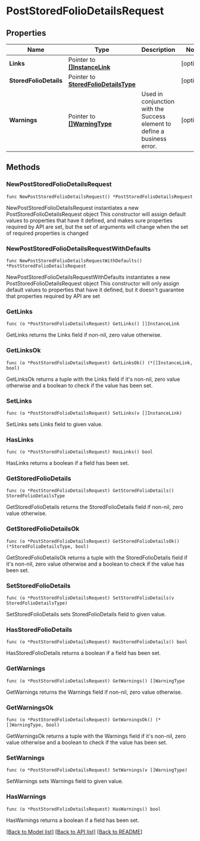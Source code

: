 # PostStoredFolioDetailsRequest

## Properties

Name | Type | Description | Notes
------------ | ------------- | ------------- | -------------
**Links** | Pointer to [**[]InstanceLink**](InstanceLink.md) |  | [optional] 
**StoredFolioDetails** | Pointer to [**StoredFolioDetailsType**](StoredFolioDetailsType.md) |  | [optional] 
**Warnings** | Pointer to [**[]WarningType**](WarningType.md) | Used in conjunction with the Success element to define a business error. | [optional] 

## Methods

### NewPostStoredFolioDetailsRequest

`func NewPostStoredFolioDetailsRequest() *PostStoredFolioDetailsRequest`

NewPostStoredFolioDetailsRequest instantiates a new PostStoredFolioDetailsRequest object
This constructor will assign default values to properties that have it defined,
and makes sure properties required by API are set, but the set of arguments
will change when the set of required properties is changed

### NewPostStoredFolioDetailsRequestWithDefaults

`func NewPostStoredFolioDetailsRequestWithDefaults() *PostStoredFolioDetailsRequest`

NewPostStoredFolioDetailsRequestWithDefaults instantiates a new PostStoredFolioDetailsRequest object
This constructor will only assign default values to properties that have it defined,
but it doesn't guarantee that properties required by API are set

### GetLinks

`func (o *PostStoredFolioDetailsRequest) GetLinks() []InstanceLink`

GetLinks returns the Links field if non-nil, zero value otherwise.

### GetLinksOk

`func (o *PostStoredFolioDetailsRequest) GetLinksOk() (*[]InstanceLink, bool)`

GetLinksOk returns a tuple with the Links field if it's non-nil, zero value otherwise
and a boolean to check if the value has been set.

### SetLinks

`func (o *PostStoredFolioDetailsRequest) SetLinks(v []InstanceLink)`

SetLinks sets Links field to given value.

### HasLinks

`func (o *PostStoredFolioDetailsRequest) HasLinks() bool`

HasLinks returns a boolean if a field has been set.

### GetStoredFolioDetails

`func (o *PostStoredFolioDetailsRequest) GetStoredFolioDetails() StoredFolioDetailsType`

GetStoredFolioDetails returns the StoredFolioDetails field if non-nil, zero value otherwise.

### GetStoredFolioDetailsOk

`func (o *PostStoredFolioDetailsRequest) GetStoredFolioDetailsOk() (*StoredFolioDetailsType, bool)`

GetStoredFolioDetailsOk returns a tuple with the StoredFolioDetails field if it's non-nil, zero value otherwise
and a boolean to check if the value has been set.

### SetStoredFolioDetails

`func (o *PostStoredFolioDetailsRequest) SetStoredFolioDetails(v StoredFolioDetailsType)`

SetStoredFolioDetails sets StoredFolioDetails field to given value.

### HasStoredFolioDetails

`func (o *PostStoredFolioDetailsRequest) HasStoredFolioDetails() bool`

HasStoredFolioDetails returns a boolean if a field has been set.

### GetWarnings

`func (o *PostStoredFolioDetailsRequest) GetWarnings() []WarningType`

GetWarnings returns the Warnings field if non-nil, zero value otherwise.

### GetWarningsOk

`func (o *PostStoredFolioDetailsRequest) GetWarningsOk() (*[]WarningType, bool)`

GetWarningsOk returns a tuple with the Warnings field if it's non-nil, zero value otherwise
and a boolean to check if the value has been set.

### SetWarnings

`func (o *PostStoredFolioDetailsRequest) SetWarnings(v []WarningType)`

SetWarnings sets Warnings field to given value.

### HasWarnings

`func (o *PostStoredFolioDetailsRequest) HasWarnings() bool`

HasWarnings returns a boolean if a field has been set.


[[Back to Model list]](../README.md#documentation-for-models) [[Back to API list]](../README.md#documentation-for-api-endpoints) [[Back to README]](../README.md)


